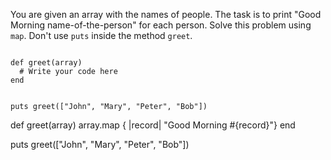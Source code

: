 You are given an array with the names of people.
The task is to print "Good Morning name-of-the-person" for each person.
Solve this problem using `map`.
Don't use `puts` inside the method `greet`.

<codeblock language="ruby" type="exercise" testMode="fixedInput">
<code>
def greet(array)
  # Write your code here
end

puts greet(["John", "Mary", "Peter", "Bob"])
</code>

<solution>
def greet(array)
  array.map { |record| "Good Morning #{record}"}
end

puts greet(["John", "Mary", "Peter", "Bob"])
</solution>
</codeblock>
